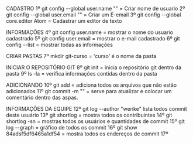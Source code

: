 CADASTRO
1º git config --global user.name "" = Criar nome de usuario
2º git config --global user.email "" = Criar um E-email
3º git config --global core.editor Atom = Cadastrar um editor de texto

INFORMAÇÕES
4º git config user.name = mostrar o nome do usuario cadastrado
5º git config user.email = mostrar o e-mail cadastrado
6º git config --list = mostrar todas as informações

CRIAR PASTAS
7º mkdir git-curso = 'curso' é o nome da pasta

INICIAR O REPOSITÓRIO GIT
8º  git init = inicia o repositório git dentro da pasta
9º  ls -la = verifica informações contidas dentro da pasta

ADICIONANDO
10º git add = adiciona todos os arquivos que não estão adicionados
11º git commit -m "" = serve para atualizar e colocar um comentário dentro das aspas.

INFORMAÇÕES DA EQUIPE
12º git log --author "werike" lista todos commit deste usuário
13º git shortlog = mostra todos os contribuintes
14º git shortlog -sn = mostras todos os usuários e quantidades de commit
15º git log --graph = gráfico de todos os commit
16º git show 84adsf5df6465a1df54 = mostra todos os endereços de commit
17º

